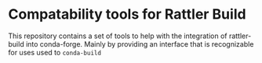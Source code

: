 # Compatability tools for Rattler Build

This repository contains a set of tools to help with the integration of rattler-build into conda-forge.
Mainly by providing an interface that is recognizable for uses used to `conda-build`
